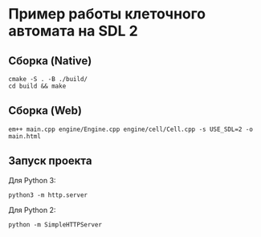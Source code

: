 # Пример работы клеточного автомата на SDL 2

## Сборка (Native)

```terminal
cmake -S . -B ./build/
cd build && make
```

## Сборка (Web)

```terminal
em++ main.cpp engine/Engine.cpp engine/cell/Cell.cpp -s USE_SDL=2 -o main.html
```

## Запуск проекта

Для Python 3: 

```terminal
python3 -m http.server
```

Для Python 2:

```terminal
python -m SimpleHTTPServer
```
